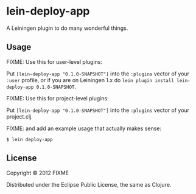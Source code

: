# lein-deploy-app

A Leiningen plugin to do many wonderful things.

## Usage

FIXME: Use this for user-level plugins:

Put `[lein-deploy-app "0.1.0-SNAPSHOT"]` into the `:plugins` vector of your
`:user` profile, or if you are on Leiningen 1.x do `lein plugin install
lein-deploy-app 0.1.0-SNAPSHOT`.

FIXME: Use this for project-level plugins:

Put `[lein-deploy-app "0.1.0-SNAPSHOT"]` into the `:plugins` vector of your project.clj.

FIXME: and add an example usage that actually makes sense:

    $ lein deploy-app

## License

Copyright © 2012 FIXME

Distributed under the Eclipse Public License, the same as Clojure.
